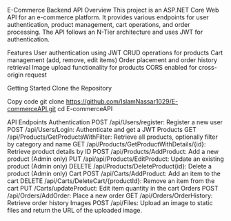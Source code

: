 E-Commerce Backend API
Overview
This project is an ASP.NET Core Web API for an e-commerce platform. It provides various endpoints for user authentication, product management, cart operations, and order processing. The API follows an N-Tier architecture and uses JWT for authentication.

Features
User authentication using JWT
CRUD operations for products
Cart management (add, remove, edit items)
Order placement and order history retrieval
Image upload functionality for products
CORS enabled for cross-origin request


Getting Started
Clone the Repository

Copy code
git clone https://github.com/IslamNassar1029/E-commerceAPI.git
cd E-commerceAPI


API Endpoints
Authentication
POST /api/Users/register: Register a new user
POST /api/Users/Login: Authenticate and get a JWT
Products
GET /api/Products/GetProductsWithFilter: Retrieve all products, optionally filter by category and name
GET /api/Products/GetProductWithDetails/{id}: Retrieve product details by ID
POST /api/Products/AddProduct: Add a new product (Admin only)
PUT /api/api/Products/EditProduct: Update an existing product (Admin only)
DELETE /api/Products/DeleteProduct{id}: Delete a product (Admin only)
Cart
POST /api/Carts/AddProduct: Add an item to the cart
DELETE /api/Carts/DeleteCart/{productId}: Remove an item from the cart
PUT /Carts/updateProduct: Edit item quantity in the cart
Orders
POST /api/Orders/AddOrder: Place a new order
GET /api/Orders/OrderHistory: Retrieve order history
Images
POST /api/Files: Upload an image to static files and return the URL of the uploaded image.


